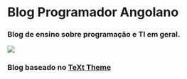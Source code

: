 # Blog Programador Angolano


### Blog de ensino sobre programação e TI em geral.
![](https://github.com/programadorao/hello-world/blob/master/pat.png?raw=true)

### Blog baseado no [TeXt Theme](https://github.com/kitian616/jekyll-TeXt-theme)



